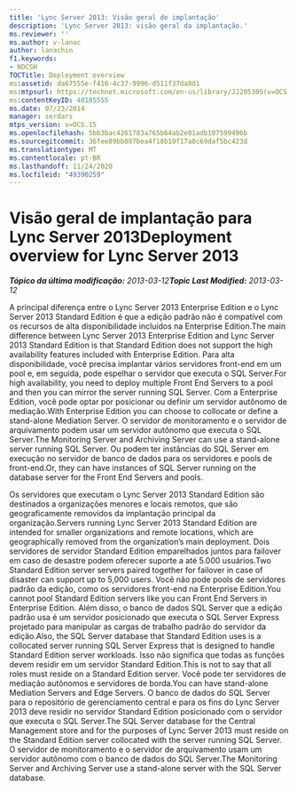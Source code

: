 ```yaml
---
title: 'Lync Server 2013: Visão geral de implantação'
description: 'Lync Server 2013: visão geral da implantação.'
ms.reviewer: ''
ms.author: v-lanac
author: lanachin
f1.keywords:
- NOCSH
TOCTitle: Deployment overview
ms:assetid: da67555e-f410-4c37-9996-d511f37da8d1
ms:mtpsurl: https://technet.microsoft.com/en-us/library/JJ205305(v=OCS.15)
ms:contentKeyID: 48185555
ms.date: 07/23/2014
manager: serdars
mtps_version: v=OCS.15
ms.openlocfilehash: 5bb3bac4261783a765b64ab2e81adb107599496b
ms.sourcegitcommit: 36fee89bb887bea4f18b19f17a8c69daf5bc423d
ms.translationtype: MT
ms.contentlocale: pt-BR
ms.lasthandoff: 11/24/2020
ms.locfileid: "49390259"
---
```

# <a name="deployment-overview-for-lync-server-2013"></a><span data-ttu-id="6bb27-103">Visão geral de implantação para Lync Server 2013</span><span class="sxs-lookup"><span data-stu-id="6bb27-103">Deployment overview for Lync Server 2013</span></span>

<div data-xmlns="http://www.w3.org/1999/xhtml">

<div class="topic" data-xmlns="http://www.w3.org/1999/xhtml" data-msxsl="urn:schemas-microsoft-com:xslt" data-cs="https://msdn.microsoft.com/">

<div data-asp="https://msdn2.microsoft.com/asp">



</div>

<div id="mainSection">

<div id="mainBody"><span data-ttu-id="6bb27-104">

<span> </span></span><span class="sxs-lookup"><span data-stu-id="6bb27-104">

<span> </span></span></span>

<span data-ttu-id="6bb27-105">_**Tópico da última modificação:** 2013-03-12_</span><span class="sxs-lookup"><span data-stu-id="6bb27-105">_**Topic Last Modified:** 2013-03-12_</span></span>

<span data-ttu-id="6bb27-106">A principal diferença entre o Lync Server 2013 Enterprise Edition e o Lync Server 2013 Standard Edition é que a edição padrão não é compatível com os recursos de alta disponibilidade incluídos na Enterprise Edition.</span><span class="sxs-lookup"><span data-stu-id="6bb27-106">The main difference between Lync Server 2013 Enterprise Edition and Lync Server 2013 Standard Edition is that Standard Edition does not support the high availability features included with Enterprise Edition.</span></span> <span data-ttu-id="6bb27-107">Para alta disponibilidade, você precisa implantar vários servidores front-end em um pool e, em seguida, pode espelhar o servidor que executa o SQL Server.</span><span class="sxs-lookup"><span data-stu-id="6bb27-107">For high availability, you need to deploy multiple Front End Servers to a pool and then you can mirror the server running SQL Server.</span></span> <span data-ttu-id="6bb27-108">Com a Enterprise Edition, você pode optar por posicionar ou definir um servidor autônomo de mediação.</span><span class="sxs-lookup"><span data-stu-id="6bb27-108">With Enterprise Edition you can choose to collocate or define a stand-alone Mediation Server.</span></span> <span data-ttu-id="6bb27-109">O servidor de monitoramento e o servidor de arquivamento podem usar um servidor autônomo que executa o SQL Server.</span><span class="sxs-lookup"><span data-stu-id="6bb27-109">The Monitoring Server and Archiving Server can use a stand-alone server running SQL Server.</span></span> <span data-ttu-id="6bb27-110">Ou podem ter instâncias do SQL Server em execução no servidor de banco de dados para os servidores e pools de front-end.</span><span class="sxs-lookup"><span data-stu-id="6bb27-110">Or, they can have instances of SQL Server running on the database server for the Front End Servers and pools.</span></span>

<span data-ttu-id="6bb27-111">Os servidores que executam o Lync Server 2013 Standard Edition são destinados a organizações menores e locais remotos, que são geograficamente removidos da implantação principal da organização.</span><span class="sxs-lookup"><span data-stu-id="6bb27-111">Servers running Lync Server 2013 Standard Edition are intended for smaller organizations and remote locations, which are geographically removed from the organization’s main deployment.</span></span> <span data-ttu-id="6bb27-112">Dois servidores de servidor Standard Edition emparelhados juntos para failover em caso de desastre podem oferecer suporte a até 5.000 usuários.</span><span class="sxs-lookup"><span data-stu-id="6bb27-112">Two Standard Edition server servers paired together for failover in case of disaster can support up to 5,000 users.</span></span> <span data-ttu-id="6bb27-113">Você não pode pools de servidores padrão da edição, como os servidores front-end na Enterprise Edition.</span><span class="sxs-lookup"><span data-stu-id="6bb27-113">You cannot pool Standard Edition servers like you can Front End Servers in Enterprise Edition.</span></span> <span data-ttu-id="6bb27-114">Além disso, o banco de dados SQL Server que a edição padrão usa é um servidor posicionado que executa o SQL Server Express projetado para manipular as cargas de trabalho padrão do servidor da edição.</span><span class="sxs-lookup"><span data-stu-id="6bb27-114">Also, the SQL Server database that Standard Edition uses is a collocated server running SQL Server Express that is designed to handle Standard Edition server workloads.</span></span> <span data-ttu-id="6bb27-115">Isso não significa que todas as funções devem residir em um servidor Standard Edition.</span><span class="sxs-lookup"><span data-stu-id="6bb27-115">This is not to say that all roles must reside on a Standard Edition server.</span></span> <span data-ttu-id="6bb27-116">Você pode ter servidores de mediação autônomos e servidores de borda.</span><span class="sxs-lookup"><span data-stu-id="6bb27-116">You can have stand-alone Mediation Servers and Edge Servers.</span></span> <span data-ttu-id="6bb27-117">O banco de dados do SQL Server para o repositório de gerenciamento central e para os fins do Lync Server 2013 deve residir no servidor Standard Edition posicionado com o servidor que executa o SQL Server.</span><span class="sxs-lookup"><span data-stu-id="6bb27-117">The SQL Server database for the Central Management store and for the purposes of Lync Server 2013 must reside on the Standard Edition server collocated with the server running SQL Server.</span></span> <span data-ttu-id="6bb27-118">O servidor de monitoramento e o servidor de arquivamento usam um servidor autônomo com o banco de dados do SQL Server.</span><span class="sxs-lookup"><span data-stu-id="6bb27-118">The Monitoring Server and Archiving Server use a stand-alone server with the SQL Server database.</span></span>

<span data-ttu-id="6bb27-119"></div>

<span> </span>

</div>

</div>

</span><span class="sxs-lookup"><span data-stu-id="6bb27-119"></div>

<span> </span>

</div>

</div>

</span></span></div>

